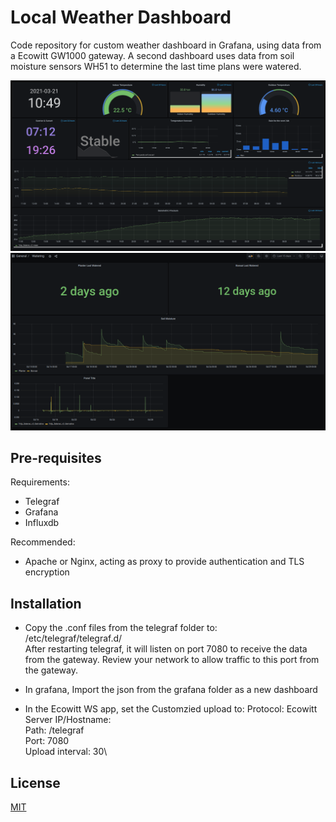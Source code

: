 # Local Weather Dashboard

Code repository for custom weather dashboard in Grafana, using data from a Ecowitt GW1000 gateway. A second dashboard uses data from soil moisture sensors WH51 to determine the last time plans were watered.

![Local Weather Dashboard](/Screenshot-Grafana.png?raw=true "Grafana Screenshot")
![Watering Dashboard](/Screenshot_Grafana_Watering.png?raw=true "Grafana Screenshot")

## Pre-requisites

Requirements:
- Telegraf
- Grafana
- Influxdb

Recommended:
- Apache or Nginx, acting as proxy to provide authentication and TLS encryption

## Installation

- Copy the .conf files from the telegraf folder to:\
/etc/telegraf/telegraf.d/\
After restarting telegraf, it will listen on port 7080 to receive the data from the gateway. Review your network to allow traffic to this port from the gateway.

- In grafana, Import the json from the grafana folder as a new dashboard

- In the Ecowitt WS app, set the Customzied upload to:
Protocol: Ecowitt\
Server IP/Hostname: <Your telegraf installation hostname>\
Path: /telegraf\
Port: 7080\
Upload interval: 30\

## License
[MIT](https://choosealicense.com/licenses/mit/)
